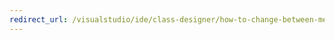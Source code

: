 ```yaml
---
redirect_url: /visualstudio/ide/class-designer/how-to-change-between-member-notation-and-association-notation
---
```

